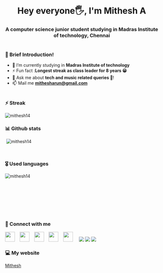 <h1 align="center">Hey everyone🖐, I'm Mithesh A</h1>
<h3 align="center">A computer science junior student studying in Madras Institute of technology, Chennai <br><br></h3>
  
### 📝 Brief Introduction!
- 🔭 I’m currently studying in **Madras Institute of technology**
- ⚡ Fun fact :**Longest streak as class leader for 8 years 😀**
- 💬 Ask me about **tech and music related queries 🤩**!
- 📫 Mail me **mithesharun@gmail.com**<br><br>

### ⚡ Streak
<p><img align="center" src="https://github-readme-streak-stats.herokuapp.com/?user=mithesh14&theme=radical" alt="mithesh14" /></p>

### 📊 Github stats
<p>&nbsp;<img align="center" src="https://github-readme-stats.vercel.app/api?username=mithesh14&show_icons=true&locale=en&theme=radical" alt="mithesh14" /></p><br>

### 🎖️ Used languages
<p><img align="left" src="https://github-readme-stats.vercel.app/api/top-langs?username=mithesh14&show_icons=true&locale=en&layout=compact&theme=radical" alt="mithesh14" />&nbsp;&nbsp;&nbsp;</p><br><br><br><br><br><br>


### 🤟 Connect with me
[<img width=32 height=32 src="https://simpleicons.org/icons/instagram.svg">](https://www.instagram.com/mithesh_14)&nbsp;&nbsp;&nbsp;
[<img width=32 height=32 src="https://simpleicons.org/icons/linkedin.svg">](https://www.linkedin.com/in/Mithesh14)&nbsp;&nbsp;&nbsp;
[<img width=32 height=32 src="https://simpleicons.org/icons/github.svg">](https://www.github.com/mithesh14)&nbsp;&nbsp;&nbsp;
[<img width=32 height=32 src="https://simpleicons.org/icons/hackerrank.svg">](https://www.hackerrank.com/mithesharun)&nbsp;&nbsp;&nbsp;
[<img width=32 height=32 src="https://simpleicons.org/icons/codechef.svg">](https://www.hackerrank.com/mithesharun)&nbsp;
&nbsp;&nbsp;
[<img src="https://img.shields.io/badge/linkedin-%230077B5.svg?&style=for-the-badge&logo=linkedin&logoColor=white&theme=radical" />](https://www.linkedin.com/in/fahimfba/) [<img src = "https://img.shields.io/badge/twitter-%2320A1F1.svg?&style=for-the-badge&logo=twitter&logoColor=white">](https://twitter.com/Fahim_FBA/)  [<img src = "https://img.shields.io/badge/facebook-%2320A1F1.svg?&style=for-the-badge&logo=facebook&logoColor=white">](https://facebook.com/iptu.fba)

### 💻 My website
 <a href="https://mithesh14.netlify.app/">Mithesh</a>
 <br><br>
 

